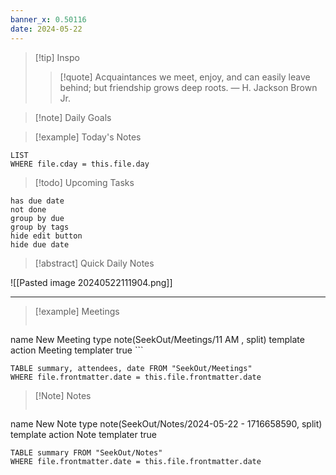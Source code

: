 ```yaml
---
banner_x: 0.50116
date: 2024-05-22
---
```


> [!tip] Inspo
>> [!quote] Acquaintances we meet, enjoy, and can easily leave behind; but friendship grows deep roots.
> — H. Jackson Brown Jr.

>[!note] Daily Goals



> [!example] Today's Notes
```dataview
LIST
WHERE file.cday = this.file.day
```

> [!todo] Upcoming Tasks

```tasks
has due date
not done
group by due
group by tags
hide edit button
hide due date
```

> [!abstract] Quick Daily Notes

![[Pasted image 20240522111904.png]]


---

> [!example] Meetings
>  ```button
name New Meeting
type note(SeekOut/Meetings/11  AM , split) template
action Meeting
templater true ```

```dataview  
TABLE summary, attendees, date FROM "SeekOut/Meetings"  
WHERE file.frontmatter.date = this.file.frontmatter.date  
```

> [!Note]  Notes
> ```button
name New Note
type note(SeekOut/Notes/2024-05-22 - 1716658590, split) template
action Note
templater true
```dataview
TABLE summary FROM "SeekOut/Notes"  
WHERE file.frontmatter.date = this.file.frontmatter.date  
```

​